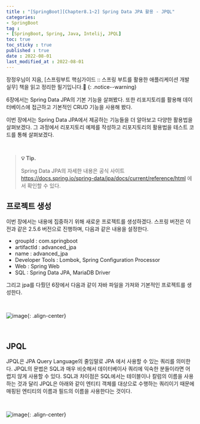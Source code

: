```yaml
---
title : "[SpringBoot][Chapter8.1~2] Spring Data JPA 활용 - JPQL"
categories:
- SpringBoot
tag :
- [SpringBoot, Spring, Java, Intelij, JPQL]
toc: true
toc_sticky : true
published : true
date : 2022-08-01
last_modified_at : 2022-08-01
---
```






장정우님이 지음, [스프링부트 핵심가이드 :: 스프링 부트를 활용한 애플리케이션 개발 실무] 책을 읽고 정리한 필기입니다.📢
{: .notice--warning}



6장에서는 Spring Data JPA의 기본 기능을 살펴봤다. 또한 리포지토리를 활용해 데이터베이스에 접근하고 기본적인 CRUD 기능을 사용해 봤다.

이번 장에서는 Spring Data JPA에서 제공하는 기능들을 더 알아보고 다양한 활용법을 살펴보겠다. 그 과정에서 리포지토리 예제를 작성하고 리포지토리의 활용법을 테스트 코드를 통해 살펴보겠다.

<br>

> **💡 Tip.**
>
> Spring Data JPA의 자세한 내용은 공식 사이트 <a href="https://docs.spring.io/spring-data/jpa/docs/current/reference/html" target="_blank">https://docs.spring.io/spring-data/jpa/docs/current/reference/html</a> 에서 확인할 수 있다.



## 프로젝트 생성

이번 장에서는 내용에 집중하기 위해 새로운 프로젝트를 생성하겠다. 스프링 버전은 이전과 같은 2.5.6 버전으로 진행하며, 다음과 같은 내용을 설정한다.



- groupId : com.springboot
- artifactId : advanced_jpa
- name : advanced_jpa
- Developer Tools : Lombok, Spring Configuration Processor
- Web : Spring Web
- SQL : Spring Data JPA, MariaDB Driver



그리고 jpa를 다뤘던 6장에서 다음과 같이 자바 파일을 가져와 기본적인 프로젝트를 생성한다.

<br>

![image](https://user-images.githubusercontent.com/13410737/182074054-5300f05b-9711-4ba5-9d0e-bb2f87582c66.png){: .align-center}

<br>



## JPQL

JPQL은 JPA Query Language의 줄임말로 JPA 에서 사용할 수 있는 쿼리를 의미한다. JPQL의 문법은 SQL과 매우 비슷해서 데이터베이사 쿼리에 익숙한 분들이라면 어렵지 않게 사용할 수 있다. SQL과 차이점은 SQL에서는 테이블이나 칼럼의 이름을 사용하는 것과 달리 JPQL은 아래와 같이 엔티티 객체를 대상으로 수행하는 쿼리이기 때문에 매핑된 엔티티의 이름과 필드의 이름을 사용한다는 것이다.

<br>

![image](https://user-images.githubusercontent.com/13410737/182063658-1af08745-5335-43f0-ae1b-917872ab2bdf.png){: .align-center}

